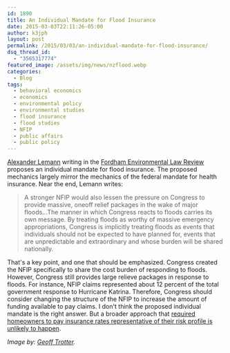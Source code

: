```yaml
---
id: 1890
title: An Individual Mandate for Flood Insurance
date: 2015-03-03T22:11:26-05:00
author: k3jph
layout: post
permalink: /2015/03/03/an-individual-mandate-for-flood-insurance/
dsq_thread_id:
  - "3565317774"
featured_image: /assets/img/news/nzflood.webp
categories:
  - Blog
tags:
  - behavioral economics
  - economics
  - environmental policy
  - environmental studies
  - flood insurance
  - flood studies
  - NFIP
  - public affairs
  - public policy
---
```

[Alexander Lemann](http://www.sullcrom.com/lawyers/alexander-b-lemann) writing in the [Fordham Environmental Law Review](http://www.fordhamelr.org/) proposes an individual mandate for flood insurance. The proposed mechanics largely mirror the mechanics of the federal mandate for health insurance. Near the end, Lemann writes:

> A stronger NFIP would also lessen the pressure on Congress to provide massive, one­off relief packages in the wake of major floods...The manner in which Congress reacts to floods carries its own message. By treating floods as worthy of massive emergency appropriations, Congress is implicitly treating floods as events that individuals should not be expected to have planned for, events that are unpredictable and extraordinary and whose burden will be shared nationally.

That's a key point, and one that should be emphasized. Congress created the NFIP specifically to share the cost burden of responding to floods. However, Congress still provides large relieve packages in response to floods. For instance, NFIP claims represented about 12 percent of the total government response to Hurricane Katrina. Therefore, Congress should consider changing the structure of the NFIP to increase the amount of funding available to pay claims. I don't think the proposed individual mandate is the right answer. But a broader approach that [required homeowners to pay insurance rates representative of their risk profile is unlikely to happen](http://en.wikipedia.org/wiki/Homeowner_Flood_Insurance_Affordability_Act_of_2014_%28S._1926%29). 

_Image by: [Geoff Trotter](https://www.flickr.com/photos/geofftrotter/14037885156)._
